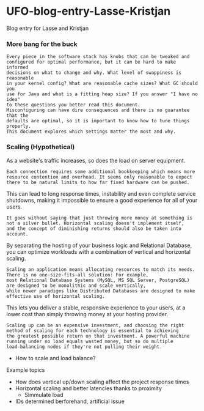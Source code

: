 # UFO-blog-entry-Lasse-Kristjan
Blog entry for Lasse and Kristjan

### More bang for the buck
```
Every piece in the software stack has knobs that can be tweaked and
configured for optimal performance, but it can be hard to make informed
decisions on what to change and why. What level of swappiness is reasonable
in your kernel config? What are reasonable cache sizes? What GC should you
use for Java and what is a fitting heap size? If you answer "I have no idea"
to these questions you better read this document.
Misconfiguring can have dire consequences and there is no guarantee that the
defaults are optimal, so it is important to know how to tune things properly.
This document explores which settings matter the most and why.
```
### Scaling (Hypothetical)
As a website's traffic increases, so does the load on server equipment.
```
Each connection requires some additional bookkeeping which means more
resource contention and overhead. It seems only reasonable to expect
there to be natural limits to how far fixed hardware can be pushed.
```
This can lead to long response times, instability and even complete service shutdowns, making it impossible to ensure a good experience for all of your users.
```
It goes without saying that just throwing more money at something is
not a silver bullet. Horizontal scaling doesn't implement itself,
and the concept of diminishing returns should also be taken into
account.
```
By separating the hosting of your business logic and Relational Database, you can optimize workloads with a combination of vertical and horizontal scaling.
```
Scaling an application means allocating resources to match its needs. There is no one-size-fits-all solution: For example,
most Relational Database Systems (MySQL, MS SQL Server, PostgreSQL) are designed to be monolithic and scale vertically, 
while newer paradigms like Distributed Databases are designed to make effective use of horizontal scaling. 
```
This lets you deliver a stable, responsive experience to your users, at a lower cost than simply throwing money at your hosting provider.
```
Scaling up can be an expensive investment, and choosing the right method of scaling for each technology is essential to achieving
the greatest possible return on that investment. A powerful machine running under no load equals wasted money, but so do multiple
load-balancing nodes if they're not pulling their weight.
```

- How to scale and load balance?


Example topics
- How does vertical up/down scaling affect the project response times
- Horizontal scaling and better latencies thanks to proximity
  - Simmulate load
- IDs determined berforehand, artificial issue
